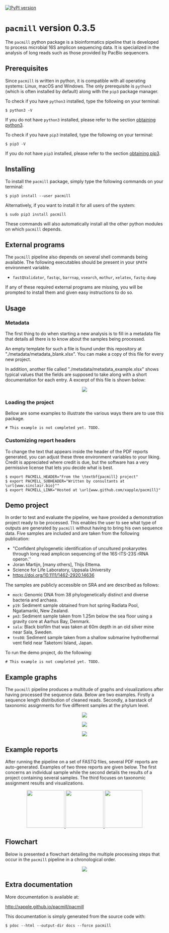 [![PyPI version](https://badge.fury.io/py/pacmill.svg)](https://badge.fury.io/py/pacmill)

# `pacmill` version 0.3.5

The `pacmill` python package is a bioinformatics pipeline that is developed to process microbial 16S amplicon sequencing data. It is specialized in the analysis of long reads such as those provided by PacBio sequencers.

## Prerequisites

Since `pacmill` is written in python, it is compatible with all operating systems: Linux, macOS and Windows. The only prerequisite is `python3` (which is often installed by default) along with the `pip3` package manager.

To check if you have `python3` installed, type the following on your terminal:

    $ python3 -V

If you do not have `python3` installed, please refer to the section [obtaining python3](docs/markdown/installing_tips.md#obtaining-python3).

To check if you have `pip3` installed, type the following on your terminal:

    $ pip3 -V

If you do not have `pip3` installed, please refer to the section [obtaining pip3](docs/markdown/installing_tips.md#obtaining-pip3).

## Installing

To install the `pacmill` package, simply type the following commands on your terminal:

    $ pip3 install --user pacmill

Alternatively, if you want to install it for all users of the system:

    $ sudo pip3 install pacmill

These commands will also automatically install all the other python modules on which `pacmill` depends.

## External programs

The `pacmill` pipeline also depends on several shell commands being available. The following executables should be present in your `$PATH` environment variable.

* `fastQValidator`, `fastqc`, `barrnap`, `vsearch`, `mothur`, `xelatex`, `fastq-dump`

If any of these required external programs are missing, you will be prompted to install them and given easy instructions to do so.

## Usage

### Metadata

The first thing to do when starting a new analysis is to fill in a metadata file that details all there is to know about the samples being processed.

An empty template for such a file is found under this repository at "./metadata/metadata_blank.xlsx". You can make a copy of this file for every new project.
 
 In addition, another file called "./metadata/metadata_example.xlsx" shows typical values that the fields are supposed to take along with a short documentation for each entry. A excerpt of this file is shown below:
 
 <p align="center">
 <img src="docs/images/metadata_screenshot.png?raw=true">
 </p>

### Loading the project

Bellow are some examples to illustrate the various ways there are to use this package.

    # This example is not completed yet. TODO.

### Customizing report headers

To change the text that appears inside the header of the PDF reports generated, you can adjust these three environment variables to your liking. Credit is appreciated where credit is due, but the software has a very permissive license that lets you decide what is best.

    $ export PACMILL_HEADER="From the \textbf{pacmill} project"
    $ export PACMILL_SUBHEADER="Written by consultants at \url{www.sinclair.bio}""
    $ export PACMILL_LINK="Hosted at \url{www.github.com/xapple/pacmill}"

## Demo project

In order to test and evaluate the pipeline, we have provided a demonstration project ready to be processed. This enables the user to see what type of outputs are generated by `pacmill` without having to bring his own sequence data. Five samples are included and are taken from the following publication:

* "Confident phylogenetic identification of uncultured prokaryotes through long read amplicon sequencing of the 16S-ITS-23S rRNA operon.''
* Joran Martijn, [many others], Thijs Ettema.
* Science for Life Laboratory, Uppsala University
* https://doi.org/10.1111/1462-2920.14636

The samples are publicly accessible on SRA and are described as follows:

* `mock`: Genomic DNA from 38 phylogenetically distinct and diverse bacteria and archaea.
* `p19`: Sediment sample obtained from hot spring Radiata Pool, Ngatamariki, New Zealand.
* `pm3`: Sediment sample taken from 1.25m below the sea floor using a gravity core at Aarhus Bay, Denmark.
* `sala`: Black biofilm that was taken at 60m depth in an old silver mine near Sala, Sweden.
* `tns08`: Sediment sample taken from a shallow submarine hydrothermal vent field near Taketomi Island, Japan.

To run the demo project, do the following:

    # This example is not completed yet. TODO.

## Example graphs 

The `pacmill` pipeline produces a multitude of graphs and visualizations after having processed the sequence data. Below are two examples. Firstly a sequence length distribution of cleaned reads. Secondly, a barstack of taxonomic assignments for five different samples at the phylum level.

<p align="center">
<img src="docs/images/demo_len_hist.png?raw=true">
</p>

<p align="center">
<img src="docs/images/demo_barstack.png?raw=true">
</p>

<p align="center">
<img src="docs/images/demo_legend.png?raw=true">
</p>

## Example reports

After running the pipeline on a set of FASTQ files, several PDF reports are auto-generated. Examples of two three reports are given below. The first concerns an individual sample while the second details the results of a project containing several samples. The third focuses on taxonomic assignment results and visualizations.

<p align="center">
<a href="https://xapple.github.io/pacmill/demo_reports/project.pdf" class="image fit" target="_blank">
<img src="docs/images/pdf_icon.png" width="120em">
</a>

<a href="https://xapple.github.io/pacmill/demo_reports/sample.pdf" class="image fit" target="_blank">
<img src="docs/images/pdf_icon.png" width="120em">
</a>

<a href="https://xapple.github.io/pacmill/demo_reports/taxonomy.pdf" class="image fit" target="_blank">
<img src="docs/images/pdf_icon.png" width="120em">
</a>
</p>

## Flowchart

Below is presented a flowchart detailing the multiple processing steps that occur in the `pacmill` pipeline in a chronological order.

<p align="center">
<img src="docs/images/flowchart.png?raw=true">
</p>


## Extra documentation

More documentation is available at:

<http://xapple.github.io/pacmill/pacmill>

This documentation is simply generated from the source code with:

    $ pdoc --html --output-dir docs --force pacmill